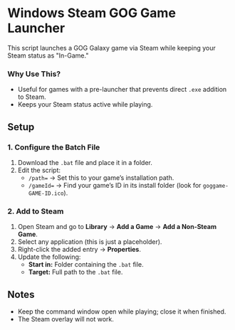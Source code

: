 # Windows Steam GOG Game Launcher  

This script launches a GOG Galaxy game via Steam while keeping your Steam status as "In-Game." 

### Why Use This?  
- Useful for games with a pre-launcher that prevents direct `.exe` addition to Steam.  
- Keeps your Steam status active while playing.  

## Setup  

### 1. Configure the Batch File  
1. Download the `.bat` file and place it in a folder.  
2. Edit the script:  
   - `/path=` → Set this to your game’s installation path.  
   - `/gameId=` → Find your game’s ID in its install folder (look for `goggame-GAME-ID.ico`).  

### 2. Add to Steam  
1. Open Steam and go to **Library** → **Add a Game** → **Add a Non-Steam Game**.  
2. Select any application (this is just a placeholder).  
3. Right-click the added entry → **Properties**.  
4. Update the following:  
   - **Start in:** Folder containing the `.bat` file.  
   - **Target:** Full path to the `.bat` file.  

## Notes  
- Keep the command window open while playing; close it when finished.  
- The Steam overlay will not work. 